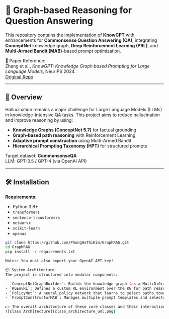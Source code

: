 # 🧠 Graph-based Reasoning for Question Answering

This repository contains the implementation of **KnowGPT** with enhancements for **Commonsense Question Answering (QA)**, integrating **ConceptNet** knowledge graph, **Deep Reinforcement Learning (PRL)**, and **Multi-Armed Bandit (MAB)**-based prompt optimization.

📌 Paper Reference:  
Zhang et al., *KnowGPT: Knowledge Graph based Prompting for Large Language Models*, NeurIPS 2024.  
[Original Repo](https://github.com/GraphPrompting/KnowGPT)  

---

## 🚀 Overview

Hallucination remains a major challenge for Large Language Models (LLMs) in knowledge-intensive QA tasks. This project aims to reduce hallucination and improve reasoning by using:

- **Knowledge Graphs (ConceptNet 5.7)** for factual grounding  
- **Graph-based path reasoning** with Reinforcement Learning  
- **Adaptive prompt construction** using Multi-Armed Bandit  
- **Hierarchical Prompting Taxonomy (HPT)** for structured prompts  

Target dataset: **CommonsenseQA**  
LLM: GPT-3.5 / GPT-4 (via OpenAI API)

---

## 🛠️ Installation

**Requirements:**

- Python 3.8+
- `transformers`
- `sentence-transformers`
- `networkx`
- `scikit-learn`
- `openai`

```bash
git clone https://github.com/PhungHaThiKim/GraphRAG.git
cd GraphRAG
pip install -r requirements.txt

Notes: You must also export your OpenAI API key!

📦 System Architecture
The project is structured into modular components:

- `ConceptNetGraphBuilder`: Builds the knowledge graph (as a MultiDiGraph) from ConceptNet triples.
- `KGEnvRL`: Defines a custom RL environment over the KG for path reasoning.
- `PolicyNet`: A neural policy network that learns to select paths toward target answers.
- `PromptConstructorMAB`: Manages multiple prompt templates and selects the best one using multi-armed bandit strategy.

👉 The overall architecture of these core classes and their interactions is illustrated in the UML diagram below:
![Class Architecture](class_architecture_uml.png)
